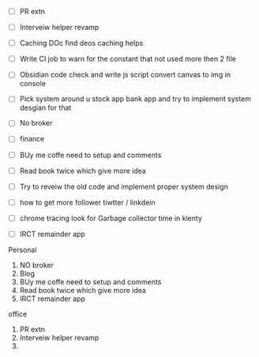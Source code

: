 
- [ ] PR extn
- [ ] Interveiw helper revamp
- [ ] Caching DOc find deos caching helps
- [ ] Write CI job to warn for the constant that not used more then 2 file
- [ ] Obsidian code check and write js script convert canvas to img in console
- [ ] Pick system around u stock app bank app and try to implement system desgian for that
- [ ] No broker
- [ ] finance
- [ ] BUy me coffe need to setup and comments
- [ ] Read book twice which give more idea
- [ ] Try to reveiw the old code and implement proper system design
- [ ]  how to get more follower tiwtter / linkdein
- [ ] chrome tracing look for Garbage collector time in klenty
- [ ] IRCT remainder app


Personal
1. NO broker
2. Blog
3. BUy me coffe need to setup and comments
4. Read book twice which give more idea
5.  IRCT remainder app


office
1. PR extn
2. Interveiw helper revamp
3. 